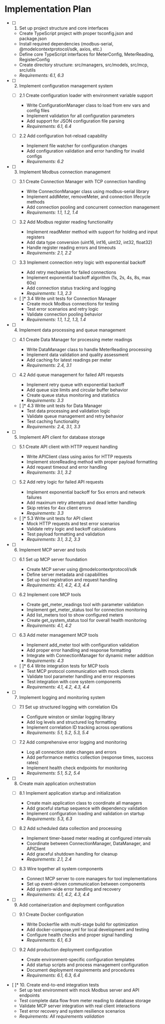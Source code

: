 # Implementation Plan

- [ ] 1. Set up project structure and core interfaces
  - Create TypeScript project with proper tsconfig.json and package.json
  - Install required dependencies (modbus-serial, @modelcontextprotocol/sdk, axios, etc.)
  - Define core TypeScript interfaces for MeterConfig, MeterReading, RegisterConfig
  - Create directory structure: src/managers, src/models, src/mcp, src/utils
  - _Requirements: 6.1, 6.3_

- [ ] 2. Implement configuration management system
  - [ ] 2.1 Create configuration loader with environment variable support
    - Write ConfigurationManager class to load from env vars and config files
    - Implement validation for all configuration parameters
    - Add support for JSON configuration file parsing
    - _Requirements: 6.1, 6.4_
  
  - [ ] 2.2 Add configuration hot-reload capability
    - Implement file watcher for configuration changes
    - Add configuration validation and error handling for invalid configs
    - _Requirements: 6.2_

- [ ] 3. Implement Modbus connection management
  - [ ] 3.1 Create Connection Manager with TCP connection handling
    - Write ConnectionManager class using modbus-serial library
    - Implement addMeter, removeMeter, and connection lifecycle methods
    - Add connection pooling and concurrent connection management
    - _Requirements: 1.1, 1.2, 1.4_
  
  - [ ] 3.2 Add Modbus register reading functionality
    - Implement readMeter method with support for holding and input registers
    - Add data type conversion (uint16, int16, uint32, int32, float32)
    - Handle register reading errors and timeouts
    - _Requirements: 2.1, 2.2_
  
  - [ ] 3.3 Implement connection retry logic with exponential backoff
    - Add retry mechanism for failed connections
    - Implement exponential backoff algorithm (1s, 2s, 4s, 8s, max 60s)
    - Add connection status tracking and logging
    - _Requirements: 1.3, 2.3_
  
  - [ ]* 3.4 Write unit tests for Connection Manager
    - Create mock Modbus connections for testing
    - Test error scenarios and retry logic
    - Validate connection pooling behavior
    - _Requirements: 1.1, 1.2, 1.3, 1.4_

- [ ] 4. Implement data processing and queue management
  - [ ] 4.1 Create Data Manager for processing meter readings
    - Write DataManager class to handle MeterReading processing
    - Implement data validation and quality assessment
    - Add caching for latest readings per meter
    - _Requirements: 2.4, 3.1_
  
  - [ ] 4.2 Add queue management for failed API requests
    - Implement retry queue with exponential backoff
    - Add queue size limits and circular buffer behavior
    - Create queue status monitoring and statistics
    - _Requirements: 3.3_
  
  - [ ]* 4.3 Write unit tests for Data Manager
    - Test data processing and validation logic
    - Validate queue management and retry behavior
    - Test caching functionality
    - _Requirements: 2.4, 3.1, 3.3_

- [ ] 5. Implement API client for database storage
  - [ ] 5.1 Create API client with HTTP request handling
    - Write APIClient class using axios for HTTP requests
    - Implement storeReading method with proper payload formatting
    - Add request timeout and error handling
    - _Requirements: 3.1, 3.2_
  
  - [ ] 5.2 Add retry logic for failed API requests
    - Implement exponential backoff for 5xx errors and network failures
    - Add maximum retry attempts and dead letter handling
    - Skip retries for 4xx client errors
    - _Requirements: 3.3_
  
  - [ ]* 5.3 Write unit tests for API client
    - Mock HTTP requests and test error scenarios
    - Validate retry logic and backoff calculations
    - Test payload formatting and validation
    - _Requirements: 3.1, 3.2, 3.3_

- [ ] 6. Implement MCP server and tools
  - [ ] 6.1 Set up MCP server foundation
    - Create MCP server using @modelcontextprotocol/sdk
    - Define server metadata and capabilities
    - Set up tool registration and request handling
    - _Requirements: 4.1, 4.2, 4.3, 4.4_
  
  - [ ] 6.2 Implement core MCP tools
    - Create get_meter_readings tool with parameter validation
    - Implement get_meter_status tool for connection monitoring
    - Add list_meters tool to show configured meters
    - Create get_system_status tool for overall health monitoring
    - _Requirements: 4.1, 4.2_
  
  - [ ] 6.3 Add meter management MCP tools
    - Implement add_meter tool with configuration validation
    - Add proper error handling and response formatting
    - Integrate with ConnectionManager for dynamic meter addition
    - _Requirements: 4.3_
  
  - [ ]* 6.4 Write integration tests for MCP tools
    - Test MCP protocol communication with mock clients
    - Validate tool parameter handling and error responses
    - Test integration with core system components
    - _Requirements: 4.1, 4.2, 4.3, 4.4_

- [ ] 7. Implement logging and monitoring system
  - [ ] 7.1 Set up structured logging with correlation IDs
    - Configure winston or similar logging library
    - Add log levels and structured log formatting
    - Implement correlation ID tracking across operations
    - _Requirements: 5.1, 5.2, 5.3, 5.4_
  
  - [ ] 7.2 Add comprehensive error logging and monitoring
    - Log all connection state changes and errors
    - Add performance metrics collection (response times, success rates)
    - Implement health check endpoints for monitoring
    - _Requirements: 5.1, 5.2, 5.4_

- [ ] 8. Create main application orchestration
  - [ ] 8.1 Implement application startup and initialization
    - Create main application class to coordinate all managers
    - Add graceful startup sequence with dependency validation
    - Implement configuration loading and validation on startup
    - _Requirements: 5.3, 6.3_
  
  - [ ] 8.2 Add scheduled data collection and processing
    - Implement timer-based meter reading at configured intervals
    - Coordinate between ConnectionManager, DataManager, and APIClient
    - Add graceful shutdown handling for cleanup
    - _Requirements: 2.1, 2.4_
  
  - [ ] 8.3 Wire together all system components
    - Connect MCP server to core managers for tool implementations
    - Set up event-driven communication between components
    - Add system-wide error handling and recovery
    - _Requirements: 4.1, 4.2, 4.3, 4.4_

- [ ] 9. Add containerization and deployment configuration
  - [ ] 9.1 Create Docker configuration
    - Write Dockerfile with multi-stage build for optimization
    - Add docker-compose.yml for local development and testing
    - Configure health checks and proper signal handling
    - _Requirements: 6.1, 6.3_
  
  - [ ] 9.2 Add production deployment configuration
    - Create environment-specific configuration templates
    - Add startup scripts and process management configuration
    - Document deployment requirements and procedures
    - _Requirements: 6.1, 6.3, 6.4_

- [ ]* 10. Create end-to-end integration tests
  - Set up test environment with mock Modbus server and API endpoints
  - Test complete data flow from meter reading to database storage
  - Validate MCP server integration with real client interactions
  - Test error recovery and system resilience scenarios
  - _Requirements: All requirements validation_